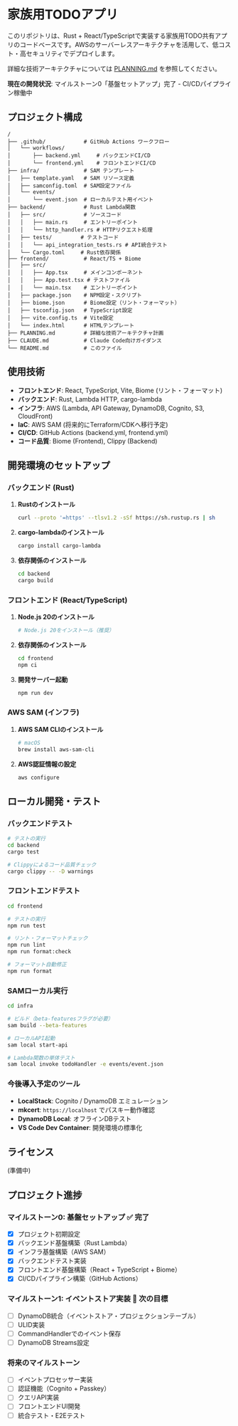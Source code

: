# 家族用TODOアプリ

このリポジトリは、Rust + React/TypeScriptで実装する家族用TODO共有アプリのコードベースです。AWSのサーバーレスアーキテクチャを活用して、低コスト・高セキュリティでデプロイします。

詳細な技術アーキテクチャについては [PLANNING.md](./PLANNING.md) を参照してください。

**現在の開発状況**: マイルストーン0「基盤セットアップ」完了 - CI/CDパイプライン稼働中

## プロジェクト構成

```
/
├── .github/            # GitHub Actions ワークフロー
│   └── workflows/
│       ├── backend.yml     # バックエンドCI/CD
│       └── frontend.yml    # フロントエンドCI/CD
├── infra/              # SAM テンプレート
│   ├── template.yaml   # SAM リソース定義
│   ├── samconfig.toml  # SAM設定ファイル
│   └── events/
│       └── event.json  # ローカルテスト用イベント
├── backend/            # Rust Lambda関数
│   ├── src/            # ソースコード
│   │   ├── main.rs     # エントリーポイント
│   │   └── http_handler.rs # HTTPリクエスト処理
│   ├── tests/         # テストコード
│   │   └── api_integration_tests.rs # API統合テスト
│   └── Cargo.toml     # Rust依存関係
├── frontend/           # React/TS + Biome
│   ├── src/
│   │   ├── App.tsx     # メインコンポーネント
│   │   ├── App.test.tsx # テストファイル
│   │   └── main.tsx    # エントリーポイント
│   ├── package.json    # NPM設定・スクリプト
│   ├── biome.json      # Biome設定（リント・フォーマット）
│   ├── tsconfig.json   # TypeScript設定
│   ├── vite.config.ts  # Vite設定
│   └── index.html      # HTMLテンプレート
├── PLANNING.md         # 詳細な技術アーキテクチャ計画
├── CLAUDE.md           # Claude Code向けガイダンス
└── README.md           # このファイル
```

## 使用技術

- **フロントエンド**: React, TypeScript, Vite, Biome (リント・フォーマット)
- **バックエンド**: Rust, Lambda HTTP, cargo-lambda
- **インフラ**: AWS (Lambda, API Gateway, DynamoDB, Cognito, S3, CloudFront)
- **IaC**: AWS SAM (将来的にTerraform/CDKへ移行予定)
- **CI/CD**: GitHub Actions (backend.yml, frontend.yml)
- **コード品質**: Biome (Frontend), Clippy (Backend)

## 開発環境のセットアップ

### バックエンド (Rust)

1. **Rustのインストール**
   ```bash
   curl --proto '=https' --tlsv1.2 -sSf https://sh.rustup.rs | sh
   ```

2. **cargo-lambdaのインストール**
   ```bash
   cargo install cargo-lambda
   ```

3. **依存関係のインストール**
   ```bash
   cd backend
   cargo build
   ```

### フロントエンド (React/TypeScript)

1. **Node.js 20のインストール**
   ```bash
   # Node.js 20をインストール（推奨）
   ```

2. **依存関係のインストール**
   ```bash
   cd frontend
   npm ci
   ```

3. **開発サーバー起動**
   ```bash
   npm run dev
   ```

### AWS SAM (インフラ)

1. **AWS SAM CLIのインストール**
   ```bash
   # macOS
   brew install aws-sam-cli
   ```

2. **AWS認証情報の設定**
   ```bash
   aws configure
   ```

## ローカル開発・テスト

### バックエンドテスト

```bash
# テストの実行
cd backend
cargo test

# Clippyによるコード品質チェック
cargo clippy -- -D warnings
```

### フロントエンドテスト

```bash
cd frontend

# テストの実行
npm run test

# リント・フォーマットチェック
npm run lint
npm run format:check

# フォーマット自動修正
npm run format
```

### SAMローカル実行

```bash
cd infra

# ビルド（beta-featuresフラグが必要）
sam build --beta-features

# ローカルAPI起動
sam local start-api

# Lambda関数の単体テスト
sam local invoke todoHandler -e events/event.json
```

### 今後導入予定のツール
- **LocalStack**: Cognito / DynamoDB エミュレーション
- **mkcert**: `https://localhost` でパスキー動作確認
- **DynamoDB Local**: オフラインDBテスト
- **VS Code Dev Container**: 開発環境の標準化

## ライセンス

(準備中)

## プロジェクト進捗

### マイルストーン0: 基盤セットアップ ✅ 完了
- [x] プロジェクト初期設定
- [x] バックエンド基盤構築（Rust Lambda）
- [x] インフラ基盤構築（AWS SAM）
- [x] バックエンドテスト実装
- [x] フロントエンド基盤構築（React + TypeScript + Biome）
- [x] CI/CDパイプライン構築（GitHub Actions）

### マイルストーン1: イベントストア実装 🚧 次の目標
- [ ] DynamoDB統合（イベントストア・プロジェクションテーブル）
- [ ] ULID実装
- [ ] CommandHandlerでのイベント保存
- [ ] DynamoDB Streams設定

### 将来のマイルストーン
- [ ] イベントプロセッサー実装
- [ ] 認証機能（Cognito + Passkey）
- [ ] クエリAPI実装
- [ ] フロントエンドUI開発
- [ ] 統合テスト・E2Eテスト
